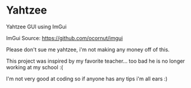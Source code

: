 # Yahtzee
Yahtzee GUI using ImGui

ImGui Source: https://github.com/ocornut/imgui

Please don't sue me yahtzee, i'm not making any money off of this.

This project was inspired by my favorite teacher... too bad he is no longer working at my school :(

I'm not very good at coding so if anyone has any tips i'm all ears :)
